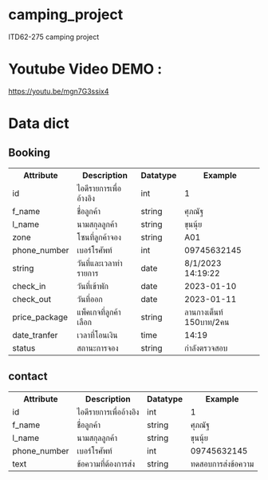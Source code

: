 # camping_project
ITD62-275 camping project
# Youtube Video DEMO :
https://youtu.be/mgn7G3ssix4
# Data dict
<h2>Booking</h2>
<table>
  <tr>
    <th>Attribute</th>
    <th>Description</th>
    <th>Datatype</th>
       <th>Example</th>

  </tr>
    <tr>
    <td>id</td>
    <td>ไอดีรายการเพื่ออ้างอิง</td>
    <td>int</td>
    <td>1</td>
  </tr>
  <tr>
    <td>f_name</td>
    <td>ชื่อลูกค้า</td>
    <td>string</td>
    <td>ศุภณัฐ</td>
  </tr>
  <tr>
    <td>l_name</td>
    <td>นามสกุลลูกค้า</td>
    <td>string</td>
    <td>ขุนนุ้ย</td>
  </tr>
   <tr>
    <td>zone</td>
    <td>โซนที่ลูกค้าจอง</td>
    <td>string</td>
    <td>A01</td>
  </tr>
     <tr>
    <td>phone_number</td>
    <td>เบอร์โรศัพท์</td>
    <td>int</td>
    <td>09745632145</td>
  </tr>
       <tr>
    <td>string</td>
    <td>วันที่และเวลาทำรายการ</td>
    <td>date</td>
    <td>8/1/2023 14:19:22</td>
  </tr>
         <tr>
    <td>check_in</td>
    <td>วันที่เข้าพัก</td>
    <td>date</td>
    <td>2023-01-10</td>
  </tr>
           <tr>
    <td>check_out</td>
    <td>วันที่ออก</td>
    <td>date</td>
    <td>2023-01-11</td>
  </tr>
           <tr>
    <td>price_package</td>
    <td>แพ็คเกจที่ลูกค้าเลือก</td>
    <td>string</td>
    <td>ลานกางเต็นท์ 150บาท/2คน</td>
  </tr>
           <tr>
    <td>date_tranfer</td>
    <td>เวลาที่โอนเงิน</td>
    <td>time</td>
    <td>14:19</td>
  </tr>
           <tr>
    <td>status</td>
    <td>สถานะการจอง</td>
    <td>string</td>
    <td>กำลังตรวจสอบ</td>
  </tr>
</table>
<h2>contact</h2>
<table>
  <tr>
    <th>Attribute</th>
    <th>Description</th>
    <th>Datatype</th>
       <th>Example</th>

  </tr>
  <tr>
    <td>id</td>
    <td>ไอดีรายการเพื่ออ้างอิง</td>
    <td>int</td>
    <td>1</td>
  </tr>
  <tr>
    <td>f_name</td>
    <td>ชื่อลูกค้า</td>
    <td>string</td>
    <td>ศุภณัฐ</td>
  </tr>
  <tr>
    <td>l_name</td>
    <td>นามสกุลลูกค้า</td>
    <td>string</td>
    <td>ขุนนุ้ย</td>
  </tr>
     <tr>
    <td>phone_number</td>
    <td>เบอร์โรศัพท์</td>
    <td>int</td>
    <td>09745632145</td>
  </tr>
       <tr>
    <td>text</td>
    <td>ข้อความที่ต้องการส่ง</td>
    <td>string</td>
    <td>ทดสอบการส่งข้อความ</td>
  </tr>
</table>
